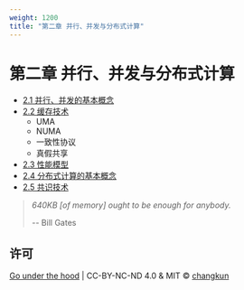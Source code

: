 ```yaml
---
weight: 1200
title: "第二章 并行、并发与分布式计算"
---
```


# 第二章 并行、并发与分布式计算

- [2.1 并行、并发的基本概念](./define.md)
- [2.2 缓存技术](./cache.md)
    + UMA
    + NUMA
    + 一致性协议
    + 真假共享
- [2.3 性能模型](./perfs.md)
- [2.4 分布式计算的基本概念](./distributed.md)
- [2.5 共识技术](./consensus.md)

> _640KB [of memory] ought to be enough for anybody._
>
> -- Bill Gates

## 许可

[Go under the hood](https://github.com/changkun/go-under-the-hood) | CC-BY-NC-ND 4.0 & MIT &copy; [changkun](https://changkun.de)
